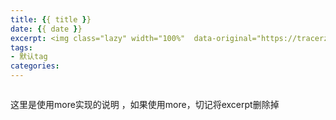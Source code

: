 ```yaml
---
title: {{ title }}
date: {{ date }}
excerpt: <img class="lazy" width="100%"  data-original="https://tracerzzz.ltd/20180114151591334738667.png"></br>默认说明；
tags:
- 默认tag
categories:
---
```


<img class="lazy" width="100%" data-original="https://tracerzzz.ltd/20180114151591334738667.png">

 这里是使用more实现的说明 ，如果使用more，切记将excerpt删除掉

<!-- more -->

